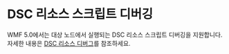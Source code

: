 # <a name="dsc-resource-script-debugging"></a>DSC 리소스 스크립트 디버깅

WMF 5.0에서는 대상 노드에서 실행되는 DSC 리소스 스크립트 디버깅을 지원합니다.
자세한 내용은 [DSC 리소스 디버그](https://msdn.microsoft.com/powershell/dsc/debugresource)를 참조하세요.
